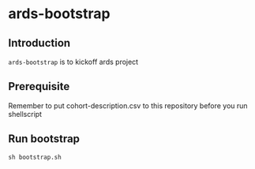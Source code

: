 # ards-bootstrap

## Introduction
`ards-bootstrap` is to kickoff ards project

## Prerequisite
Remember to put cohort-description.csv to this repository before you run shellscript

## Run bootstrap
`sh bootstrap.sh` 
